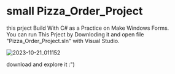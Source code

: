 # small Pizza_Order_Project
this prject Build With C# as a Practice on Make Windows Forms.  
You can run This Prject by Downloding it and open file "Pizza_Order_Project.sln" with Visual Studio.

![2023-10-21_011152](https://github.com/not3amer/C_Sharp_Projects/assets/103201013/ad22f7a1-3749-422e-b74c-cc6a2e2097ca)

download and explore it :")
